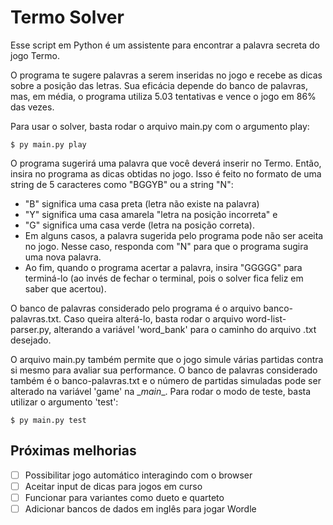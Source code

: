 # Termo Solver

Esse script em Python é um assistente para encontrar a palavra secreta do jogo Termo.

O programa te sugere palavras a serem inseridas no jogo e recebe as dicas sobre a posição das letras. Sua eficácia depende do banco de palavras, mas, em média, o programa utiliza 5.03 tentativas e vence o jogo em 86% das vezes.

Para usar o solver, basta rodar o arquivo main.py com o argumento play:

```
$ py main.py play
```

O programa sugerirá uma palavra que você deverá inserir no Termo. Então, insira no programa as dicas obtidas no jogo. Isso é feito no formato de uma string de 5 caracteres como "BGGYB" ou a string "N":

* "B" significa uma casa preta (letra não existe na palavra)
* "Y" significa uma casa amarela "letra na posição incorreta" e
* "G" significa uma casa verde (letra na posição correta).
* Em alguns casos, a palavra sugerida pelo programa pode não ser aceita no jogo. Nesse caso, responda com "N" para que o programa sugira uma nova palavra.
* Ao fim, quando o programa acertar a palavra, insira "GGGGG" para terminá-lo (ao invés de fechar o terminal, pois o solver fica feliz em saber que acertou).

O banco de palavras considerado pelo programa é o arquivo banco-palavras.txt. Caso queira alterá-lo, basta rodar o arquivo word-list-parser.py, alterando a variável 'word_bank' para o caminho do arquivo .txt desejado.

O arquivo main.py também permite que o jogo simule várias partidas contra si mesmo para avaliar sua performance. O banco de palavras considerado também é o banco-palavras.txt e o número de partidas simuladas pode ser alterado na variável 'game' na \__main__. Para rodar o modo de teste, basta utilizar o argumento 'test':

```
$ py main.py test
```

## Próximas melhorias

- [ ] Possibilitar jogo automático interagindo com o browser
- [ ] Aceitar input de dicas para jogos em curso
- [ ] Funcionar para variantes como dueto e quarteto
- [ ] Adicionar bancos de dados em inglês para jogar Wordle